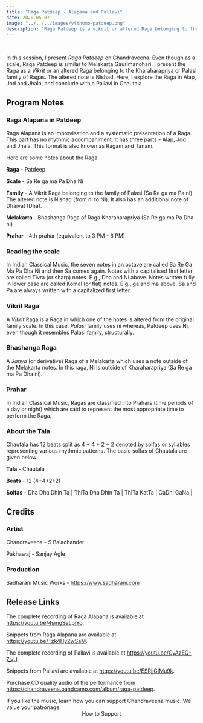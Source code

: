 ```yaml
---
title: "Raga Patdeep - Alapana and Pallavi"
date: 2020-05-07
image: "../../../images/ytthumb-patdeep.png"
description: "Raga Patdeep is a vikrit or altered Raga belonging to the Palasi family of Ragas. The altered note is Nishad. This Raga is an evening melody. Here I present Alap, Jod and Jhala."
---
```


<you-tube videoid="4smgSeLpiYo"></you-tube>
<br>

In this session, I present *Raga Patdeep* on Chandraveena. Even though as a scale, Raga Patdeep is similar to Melakarta Gaurimanohari, I present the Raga as a *Vikrit* or an altered Raga belonging to the Kharaharapriya or Palasi family of Ragas. The altered note is Nishad. Here, I explore the Raga in Alap, Jod and Jhala, and conclude with a Pallavi in Chautala.

## Program Notes

### Raga Alapana in Patdeep
Raga Alapana is an improvisation and a systematic presentation of a Raga. This part has no rhythmic accompaniment. It has three parts - Alap, Jod and Jhala. This format is also known as Ragam and Tanam.

Here are some notes about the Raga.

**Raga** - Patdeep

**Scale** - Sa Re ga ma Pa Dha Ni

**Family** - A Vikrit Raga belonging to the family of Palasi (Sa Re ga ma Pa ni). The altered note is Nishad (from ni to Ni). It also has an additional note of Dhaivat (Dha).

**Melakarta** - Bhashanga Raga of Raga Kharaharapriya (Sa Re ga ma Pa Dha ni)

**Prahar** - 4th prahar (equivalent to 3 PM - 6 PM)

### Reading the scale
In Indian Classical Music, the seven notes in an octave are called Sa Re Ga Ma Pa Dha Ni and then Sa comes again. Notes with a capitalised first letter are called Tivra (or sharp) notes. E.g., Dha and Ni above. Notes written fully in lower case are called Komal (or flat) notes. E.g., ga and ma above. Sa and Pa are always written with a capitalized first letter.

### Vikrit Raga
A *Vikrit* Raga is a Raga in which one of the notes is altered from the original family scale. In this case, *Palasi* family uses ni whereas, Patdeep uses Ni, even though it resembles Palasi family, structurally.

### Bhashanga Raga
A *Janya* (or derivative) Raga of a Melakarta which uses a note outside of the Melakarta notes. In this raga, Ni is outside of Kharaharapriya (Sa Re ga ma Pa Dha ni).

### Prahar
In Indian Classical Music, Ragas are classified into Prahars (time periods of a day or night) which are said to represent the most appropriate time to perform the Raga.

### About the Tala
Chautala has 12 beats split as 4 + 4 + 2 + 2 denoted by solfas or syllables representing various rhythmic patterns. The basic solfas of Chautala are given below.

**Tala** - Chautala

**Beats** - 12 (4+4+2+2)

**Solfas** - Dha Dha Dhin Ta | ThiTa Dha Dhin Ta | ThiTa KatTa | GaDhi GaNa |


## Credits
### Artist
Chandraveena - S Balachander

Pakhawaj - Sanjay Agle

### Production
Sadharani Music Works - https://www.sadharani.com

## Release Links
The complete recording of Raga Alapana is available at https://youtu.be/4smgSeLpiYo.

Snippets from Raga Alapana are available at https://youtu.be/Tzk4Hy2wSaM.

The complete recording of Pallavi is available at https://youtu.be/CyAzEQ-7_vU.

Snippets from Pallavi are available at https://youtu.be/ESRjjGIMu9k.

Purchase CD quality audio of the performance from https://chandraveena.bandcamp.com/album/raga-patdeep.

<notice-box>
If you like the music, learn how you can support Chandraveena music. We value your patronage.
<div style="text-align:center">
<my-button to="/support/">How to Support</my-button>
</div>
</notice-box>
